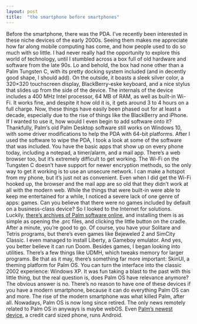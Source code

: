 ```yaml
---
layout: post
title:  "the smartphone before smartphones"
---
```


Before the smartphone, there was the PDA.
I’ve recently been interested in these niche devices of the early 2000s. Seeing them makes me appreciate how far along mobile computing has come, and how people used to do so much with so little. I had never really had the opportunity to explore this world of technology, until I stumbled across a box full of old hardware and software from the late 90s.
Lo and behold, the box had none other than a Palm Tungsten C, with its pretty docking system included (and in decently good shape, I should add). On the outside, it boasts a sleek silver color, a 320×320 touchscreen display, BlackBerry-eske keyboard, and a nice stylus that slides up from the side of the device. The internals of the device includes a 400 MHz Intel processor, 64 MB of RAM, as well as built-in Wi-Fi. It works fine, and despite it how old it is, it gets around 3 to 4 hours on a full charge.
Now, these things have easily been phased out for at least a decade, especially due to the rise of things like the BlackBerry and iPhone. If I wanted to use it, how would I even begin to add software onto it? Thankfully, Palm’s old Palm Desktop software still works on Windows 10, with some driver modifications to help the PDA with 64-bit platforms.
After I used the software to wipe the PDA, I took a look at some of the software that was included. You have the basic apps that show up on every phone today, including a notepad, a timer/alarm, and a mail app. There’s a web browser too, but it’s extremely difficult to get working. The Wi-Fi on the Tungsten C doesn’t have support for newer encryption methods, so the only way to get it working is to use an unsecure network. I can make a hotspot from my phone, but it’s just not as convenient. Even when I did get the Wi-Fi hooked up, the browser and the mail app are so old that they didn’t work at all with the modern web.
While the things that were built-in were able to keep me entertained for a while, I noticed a severe lack of one genre of apps: games. Can you believe that there were no games included by default on a business-class device? So I looked to the Internet for solutions.
Luckily, [there’s archives of Palm software online](http://palmdb.net), and installing them is as simple as opening the .prc files, and clicking the little button on the cradle. After a minute, you’re good to go.
Of course, you have your Solitare and Tetris programs, but there’s even games like Bejeweled 2 and SimCity Classic. I even managed to install Liberty, a Gameboy emulator. And yes, you better believe it can run Doom.
Besides games, I began looking into utilities. There’s a few things like UDMH, which tweaks memory for larger programs. Be that as it may, there’s something far more important: SkinUI, a theming platform for Palm OS. You can turn the interface into the classic 2002 experience: Windows XP.
It was fun taking a blast to the past with this little thing, but the real question is, does Palm OS have relevance anymore? The obvious answer is no. There’s no reason to have one of these devices if you have a modern smartphone, because it can do everything Palm OS can and more. The rise of the modern smartphone was what killed Palm, after all.
Nowadays, Palm OS is now long since retired. The only news remotely related to Palm OS in anyways is maybe webOS. Even [Palm’s newest device](https://palm.com/), a credit card sized phone, runs Android.
